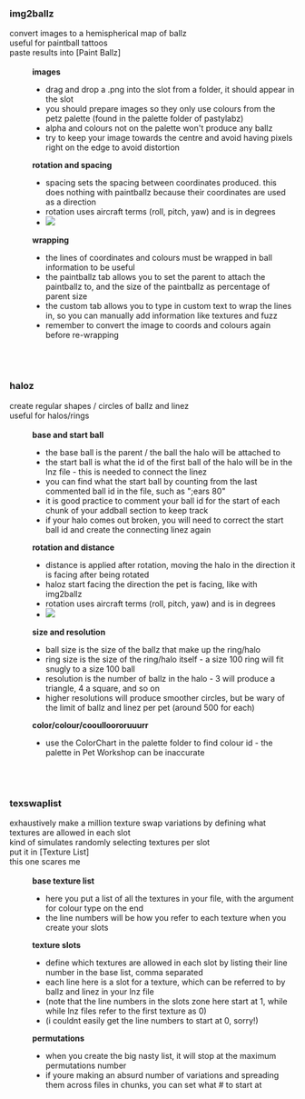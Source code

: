 <h3><b>img2ballz</b></h3>
	convert images to a hemispherical map of ballz<br>
	useful for paintball tattoos<br>
	paste results into [Paint Ballz]
	<br><br>
<div style="margin-left: 40px">
	<b>images</b>
		<ul>
			<li>drag and drop a .png into the slot from a folder, it should appear in the slot</li>
			<li>you should prepare images so they only use colours from the petz palette (found in the palette folder of pastylabz)</li>
			<li>alpha and colours not on the palette won't produce any ballz</li>
			<li>try to keep your image towards the centre and avoid having pixels right on the edge to avoid distortion</li>
		</ul>
	<b>rotation and spacing</b>
		<ul>
			<li>spacing sets the spacing between coordinates produced. this does nothing with paintballz because their coordinates are used as a direction</li>
			<li>rotation uses aircraft terms (roll, pitch, yaw) and is in degrees</li>
			<li><image src="rotationguide.png"></li>
		</ul>
	<b>wrapping</b>
		<ul>
			<li>the lines of coordinates and colours must be wrapped in ball information to be useful</li>
			<li>the paintballz tab allows you to set the parent to attach the paintballz to, and the size of the paintballz as percentage of parent size</li>
			<li>the custom tab allows you to type in custom text to wrap the lines in, so you can manually add information like textures and fuzz</li>
		<li>remember to convert the image to coords and colours again before re-wrapping</li>
		</ul>
</div><br><br>

<h3><b>haloz</b></h3>
	create regular shapes / circles of ballz and linez<br>
	useful for halos/rings<br>
	<br>
<div style="margin-left: 40px">
	<b>base and start ball</b>
		<ul>
			<li>the base ball is the parent / the ball the halo will be attached to</li>
			<li>the start ball is what the id of the first ball of the halo will be in the lnz file - this is needed to connect the linez</li>
			<li>you can find what the start ball by counting from the last commented ball id in the file, such as ";ears 80"</li>
			<li>it is good practice to comment your ball id for the start of each chunk of your addball section to keep track</li>
			<li>if your halo comes out broken, you will need to correct the start ball id and create the connecting linez again</li>
		</ul>
	<b>rotation and distance</b>
		<ul>
			<li>distance is applied after rotation, moving the halo in the direction it is facing after being rotated</li>
			<li>haloz start facing the direction the pet is facing, like with img2ballz</li>
			<li>rotation uses aircraft terms (roll, pitch, yaw) and is in degrees</li>
			<li><image src="rotationguide.png"></li>
		</ul>
	<b>size and resolution</b>
		<ul>
			<li>ball size is the size of the ballz that make up the ring/halo</li>
			<li>ring size is the size of the ring/halo itself - a size 100 ring will fit snugly to a size 100 ball</li>
			<li>resolution is the number of ballz in the halo - 3 will produce a triangle, 4 a square, and so on</li>
			<li>higher resolutions will produce smoother circles, but be wary of the limit of ballz and linez per pet (around 500 for each)</li>
		</ul>
	<b>color/colour/cooulloororuuurr</b>
		<ul>
			<li>use the ColorChart in the palette folder to find colour id - the palette in Pet Workshop can be inaccurate</li>
		</ul>
</div><br><br>

<h3><b>texswaplist</b></h3>
	exhaustively make a million texture swap variations by defining what textures are allowed in each slot<br>
	kind of simulates randomly selecting textures per slot<br>
	put it in [Texture List]<br>
	this one scares me<br>
	<br>
<div style="margin-left: 40px">
	<b>base texture list</b>
		<ul>
			<li>here you put a list of all the textures in your file, with the argument for colour type on the end</li>
			<li>the line numbers will be how you refer to each texture when you create your slots</li>
		</ul>
	<b>texture slots</b>
		<ul>
			<li>define which textures are allowed in each slot by listing their line number in the base list, comma separated</li>
			<li>each line here is a slot for a texture, which can be referred to by ballz and linez in your lnz file</li>
			<li>(note that the line numbers in the slots zone here start at 1, while while lnz files refer to the first texture as 0)</li>
			<li>(i couldnt easily get the line numbers to start at 0, sorry!)</li>
		</ul>
	<b>permutations</b>
		<ul>
			<li>when you create the big nasty list, it will stop at the maximum permutations number</li>
			<li>if youre making an absurd number of variations and spreading them across files in chunks, you can set what # to start at</li>
		</ul>
</div><br><br>

<br><br>
<br><br>